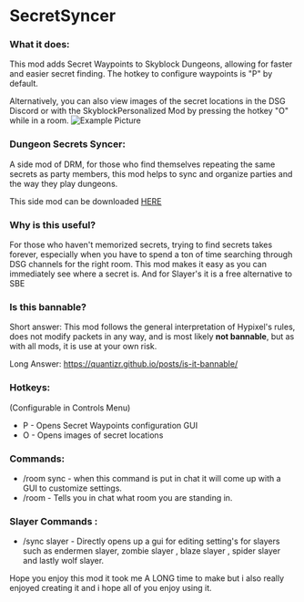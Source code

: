
# SecretSyncer

### What it does:
This mod adds Secret Waypoints to Skyblock Dungeons, allowing for faster and easier secret finding. The hotkey to configure waypoints is "P" by default.

Alternatively, you can also view images of the secret locations in the DSG Discord or with the SkyblockPersonalized Mod by pressing the hotkey "O" while in a room.
![Example Picture](https://hypixel.net/attachments/2481105/)

### Dungeon Secrets Syncer:

A side mod of DRM, for those who find themselves repeating the same secrets as party members, this mod helps to sync and organize parties and the way they play dungeons.

This side mod can be downloaded [HERE](https://cdn.discordapp.com/attachments/993549394827817090/1013432670195294288/SecretSyncer-3.31.jar)

### Why is this useful?
For those who haven't memorized secrets, trying to find secrets takes forever, especially when you have to spend a ton of time searching through DSG channels for the right room. This mod makes it easy as you can immediately see where a secret is.
And for Slayer's it is a free alternative to SBE 

### Is this bannable?
Short answer: This mod follows the general interpretation of Hypixel's rules, does not modify packets in any way, and is most likely **not bannable**, but as with all mods, it is use at your own risk.

Long Answer: https://quantizr.github.io/posts/is-it-bannable/

### Hotkeys: 
(Configurable in Controls Menu)
 - P - Opens Secret Waypoints configuration GUI
 - O - Opens images of secret locations
 
### Commands:
 - /room sync - when this command is put in chat it will come up with a GUI to customize settings.
 - /room - Tells you in chat what room you are standing in.
 
### Slayer Commands :
 - /sync slayer - Directly opens up a gui for editing setting's for slayers such as endermen slayer, zombie slayer , blaze slayer , spider slayer and lastly wolf slayer.


Hope you enjoy this mod it took me A LONG time to make but i also really enjoyed creating it and i hope all of you enjoy using it.
